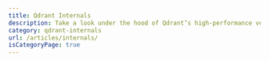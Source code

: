```yaml
---
title: Qdrant Internals
description: Take a look under the hood of Qdrant’s high-performance vector search engine. Explore the architecture, components, and design principles the Qdrant Vector Search Engine is built on.
category: qdrant-internals
url: /articles/internals/
isCategoryPage: true
---
```

